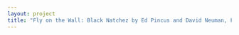 ```yaml
--- 
layout: project 
title: "Fly on the Wall: Black Natchez by Ed Pincus and David Neuman, Film Digitization for Access, 1965 and 1967" 
---
```



